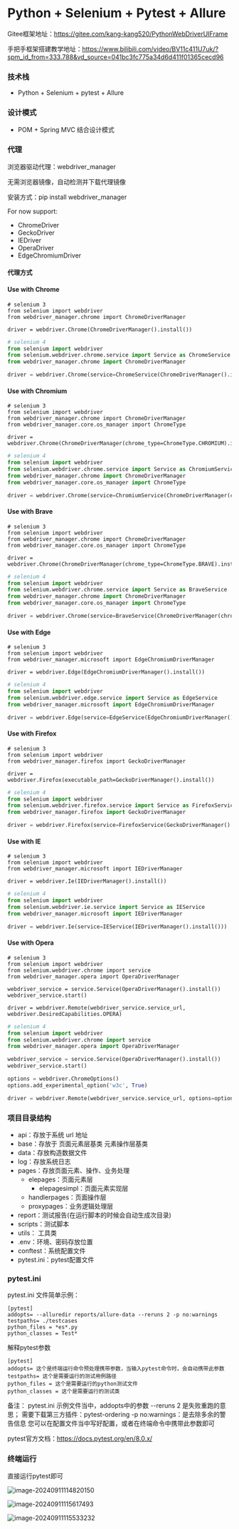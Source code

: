 # Python + Selenium + Pytest + Allure

Gitee框架地址：https://gitee.com/kang-kang520/PythonWebDriverUIFrame

手把手框架搭建教学地址：https://www.bilibili.com/video/BV11c411U7uk/?spm_id_from=333.788&vd_source=041bc3fc775a34d6d411f01365cecd96

### 技术栈

- Python + Selenium + pytest + Allure

### 设计模式

- POM + Spring MVC 结合设计模式

### 代理

浏览器驱动代理：webdriver_manager

无需浏览器镜像，自动检测并下载代理镜像 

安装方式：pip install webdriver_manager

For now support:
- ChromeDriver
- GeckoDriver
- IEDriver
- OperaDriver
- EdgeChromiumDriver

#### 代理方式

#### Use with Chrome

```python3
# selenium 3
from selenium import webdriver
from webdriver_manager.chrome import ChromeDriverManager

driver = webdriver.Chrome(ChromeDriverManager().install())

```

```python
# selenium 4
from selenium import webdriver
from selenium.webdriver.chrome.service import Service as ChromeService
from webdriver_manager.chrome import ChromeDriverManager

driver = webdriver.Chrome(service=ChromeService(ChromeDriverManager().install()))
```



#### Use with Chromium

```python3
# selenium 3
from selenium import webdriver
from webdriver_manager.chrome import ChromeDriverManager
from webdriver_manager.core.os_manager import ChromeType

driver = webdriver.Chrome(ChromeDriverManager(chrome_type=ChromeType.CHROMIUM).install())

```

```python
# selenium 4
from selenium import webdriver
from selenium.webdriver.chrome.service import Service as ChromiumService
from webdriver_manager.chrome import ChromeDriverManager
from webdriver_manager.core.os_manager import ChromeType

driver = webdriver.Chrome(service=ChromiumService(ChromeDriverManager(chrome_type=ChromeType.CHROMIUM).install()))
```



#### Use with Brave

```python3
# selenium 3
from selenium import webdriver
from webdriver_manager.chrome import ChromeDriverManager
from webdriver_manager.core.os_manager import ChromeType

driver = webdriver.Chrome(ChromeDriverManager(chrome_type=ChromeType.BRAVE).install())

```

```python
# selenium 4
from selenium import webdriver
from selenium.webdriver.chrome.service import Service as BraveService
from webdriver_manager.chrome import ChromeDriverManager
from webdriver_manager.core.os_manager import ChromeType

driver = webdriver.Chrome(service=BraveService(ChromeDriverManager(chrome_type=ChromeType.BRAVE).install()))
```



#### Use with Edge

```python3
# selenium 3
from selenium import webdriver
from webdriver_manager.microsoft import EdgeChromiumDriverManager

driver = webdriver.Edge(EdgeChromiumDriverManager().install())

```

```python
# selenium 4
from selenium import webdriver
from selenium.webdriver.edge.service import Service as EdgeService
from webdriver_manager.microsoft import EdgeChromiumDriverManager

driver = webdriver.Edge(service=EdgeService(EdgeChromiumDriverManager().install()))
```



#### Use with Firefox

```python3
# selenium 3
from selenium import webdriver
from webdriver_manager.firefox import GeckoDriverManager

driver = webdriver.Firefox(executable_path=GeckoDriverManager().install())

```

```python
# selenium 4
from selenium import webdriver
from selenium.webdriver.firefox.service import Service as FirefoxService
from webdriver_manager.firefox import GeckoDriverManager

driver = webdriver.Firefox(service=FirefoxService(GeckoDriverManager().install()))
```



#### Use with IE

```python3
# selenium 3
from selenium import webdriver
from webdriver_manager.microsoft import IEDriverManager

driver = webdriver.Ie(IEDriverManager().install())

```

```python
# selenium 4
from selenium import webdriver
from selenium.webdriver.ie.service import Service as IEService
from webdriver_manager.microsoft import IEDriverManager

driver = webdriver.Ie(service=IEService(IEDriverManager().install()))
```



#### Use with Opera

```python3
# selenium 3
from selenium import webdriver
from selenium.webdriver.chrome import service
from webdriver_manager.opera import OperaDriverManager

webdriver_service = service.Service(OperaDriverManager().install())
webdriver_service.start()

driver = webdriver.Remote(webdriver_service.service_url, webdriver.DesiredCapabilities.OPERA)

```

```python
# selenium 4
from selenium import webdriver
from selenium.webdriver.chrome import service
from webdriver_manager.opera import OperaDriverManager

webdriver_service = service.Service(OperaDriverManager().install())
webdriver_service.start()

options = webdriver.ChromeOptions()
options.add_experimental_option('w3c', True)

driver = webdriver.Remote(webdriver_service.service_url, options=options)
```

### 项目目录结构

- api：存放于系统 url 地址
- base：存放于 页面元素层基类 元素操作层基类
- data：存放构造数据文件
- log：存放系统日志
- pages：存放页面元素、操作、业务处理
  - elepages：页面元素层
    - elepagesimpl：页面元素实现层
  - handlerpages：页面操作层
  - proxypages：业务逻辑处理层
- report：测试报告(在运行脚本的时候会自动生成次目录)
- scripts：测试脚本
- utils： 工具类
- .env：环境、密码存放位置
- conftest：系统配置文件
- pytest.ini：pytest配置文件



### pytest.ini

pytest.ini 文件简单示例：

```plaintext
[pytest]
addopts= --alluredir reports/allure-data --reruns 2 -p no:warnings
testpaths= ./testcases
python_files = *es*.py
python_classes = Test*
```

解释pytest参数

```plaintext
[pytest]
addopts= 这个是终端运行命令预处理携带参数，当输入pytest命令时，会自动携带此参数
testpaths= 这个是需要运行的测试用例路径
python_files = 这个是需要运行的python测试文件
python_classes = 这个是需要运行的测试类
```

备注：
 pytest.ini 示例文件当中，addopts中的参数 --reruns 2 是失败重跑的意思； 需要下载第三方插件：pytest-ordering
 -p no:warnings：是去除多余的警告信息
 您可以在配置文件当中写好配置，或者在终端命令中携带此参数即可

pytest官方文档：https://docs.pytest.org/en/8.0.x/

### 终端运行

直接运行pytest即可

![image-20240911114820150](image/image-20240911114820150.png)

![image-20240911115617493](image/image-20240911115617493.png)

![image-20240911115533232](image/image-20240911115533232.png)

